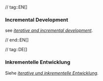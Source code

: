 // tag::EN[]
### Incremental Development

see [_iterative and incremental development_](#term-iterative-and-incremental-development).

// end::EN[]

// tag::DE[]
### Inkrementelle Entwicklung

Siehe [_iterative und inkrementelle Entwicklung_](#term-iterative-and-incremental-development).


